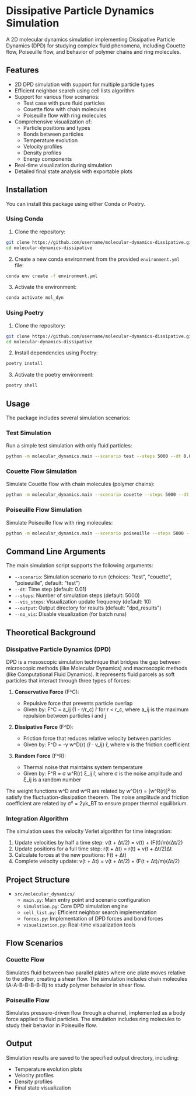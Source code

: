 # Dissipative Particle Dynamics Simulation

A 2D molecular dynamics simulation implementing Dissipative Particle Dynamics (DPD) for studying complex fluid phenomena, including Couette flow, Poiseuille flow, and behavior of polymer chains and ring molecules.

## Features

- 2D DPD simulation with support for multiple particle types
- Efficient neighbor search using cell lists algorithm
- Support for various flow scenarios:
  - Test case with pure fluid particles
  - Couette flow with chain molecules
  - Poiseuille flow with ring molecules
- Comprehensive visualization of:
  - Particle positions and types
  - Bonds between particles
  - Temperature evolution
  - Velocity profiles
  - Density profiles
  - Energy components
- Real-time visualization during simulation
- Detailed final state analysis with exportable plots

## Installation

You can install this package using either Conda or Poetry.

### Using Conda

1. Clone the repository:
```bash
git clone https://github.com/username/molecular-dynamics-dissipative.git
cd molecular-dynamics-dissipative
```

2. Create a new conda environment from the provided `environment.yml` file:
```bash
conda env create -f environment.yml
```

3. Activate the environment:
```bash
conda activate mol_dyn
```

### Using Poetry

1. Clone the repository:
```bash
git clone https://github.com/username/molecular-dynamics-dissipative.git
cd molecular-dynamics-dissipative
```

2. Install dependencies using Poetry:
```bash
poetry install
```

3. Activate the poetry environment:
```bash
poetry shell
```

## Usage

The package includes several simulation scenarios:

### Test Simulation

Run a simple test simulation with only fluid particles:

```bash
python -m molecular_dynamics.main --scenario test --steps 5000 --dt 0.01
```

### Couette Flow Simulation

Simulate Couette flow with chain molecules (polymer chains):

```bash
python -m molecular_dynamics.main --scenario couette --steps 5000 --dt 0.01
```

### Poiseuille Flow Simulation

Simulate Poiseuille flow with ring molecules:

```bash
python -m molecular_dynamics.main --scenario poiseuille --steps 5000 --dt 0.001
```

## Command Line Arguments

The main simulation script supports the following arguments:

- `--scenario`: Simulation scenario to run (choices: "test", "couette", "poiseuille", default: "test")
- `--dt`: Time step (default: 0.01)
- `--steps`: Number of simulation steps (default: 5000)
- `--vis_steps`: Visualization update frequency (default: 10)
- `--output`: Output directory for results (default: "dpd_results")
- `--no_vis`: Disable visualization (for batch runs)

## Theoretical Background

### Dissipative Particle Dynamics (DPD)

DPD is a mesoscopic simulation technique that bridges the gap between microscopic methods (like Molecular Dynamics) and macroscopic methods (like Computational Fluid Dynamics). It represents fluid parcels as soft particles that interact through three types of forces:

1. **Conservative Force** (F^C):
   - Repulsive force that prevents particle overlap
   - Given by: F^C = a_ij (1 - r/r_c) r̂ for r < r_c, where a_ij is the maximum repulsion between particles i and j

2. **Dissipative Force** (F^D):
   - Friction force that reduces relative velocity between particles
   - Given by: F^D = -γ w^D(r) (r̂ · v_ij) r̂, where γ is the friction coefficient

3. **Random Force** (F^R):
   - Thermal noise that maintains system temperature
   - Given by: F^R = σ w^R(r) ξ_ij r̂, where σ is the noise amplitude and ξ_ij is a random number

The weight functions w^D and w^R are related by w^D(r) = [w^R(r)]² to satisfy the fluctuation-dissipation theorem. The noise amplitude and friction coefficient are related by σ² = 2γk_BT to ensure proper thermal equilibrium.

### Integration Algorithm

The simulation uses the velocity Verlet algorithm for time integration:

1. Update velocities by half a time step: v(t + Δt/2) = v(t) + (F(t)/m)(Δt/2)
2. Update positions for a full time step: r(t + Δt) = r(t) + v(t + Δt/2)Δt
3. Calculate forces at the new positions: F(t + Δt)
4. Complete velocity update: v(t + Δt) = v(t + Δt/2) + (F(t + Δt)/m)(Δt/2)

## Project Structure

- `src/molecular_dynamics/`
  - `main.py`: Main entry point and scenario configuration
  - `simulation.py`: Core DPD simulation engine
  - `cell_list.py`: Efficient neighbor search implementation
  - `forces.py`: Implementation of DPD forces and bond forces
  - `visualization.py`: Real-time visualization tools

## Flow Scenarios

### Couette Flow

Simulates fluid between two parallel plates where one plate moves relative to the other, creating a shear flow. The simulation includes chain molecules (A-A-B-B-B-B-B) to study polymer behavior in shear flow.

### Poiseuille Flow

Simulates pressure-driven flow through a channel, implemented as a body force applied to fluid particles. The simulation includes ring molecules to study their behavior in Poiseuille flow.

## Output

Simulation results are saved to the specified output directory, including:
- Temperature evolution plots
- Velocity profiles
- Density profiles
- Final state visualization
